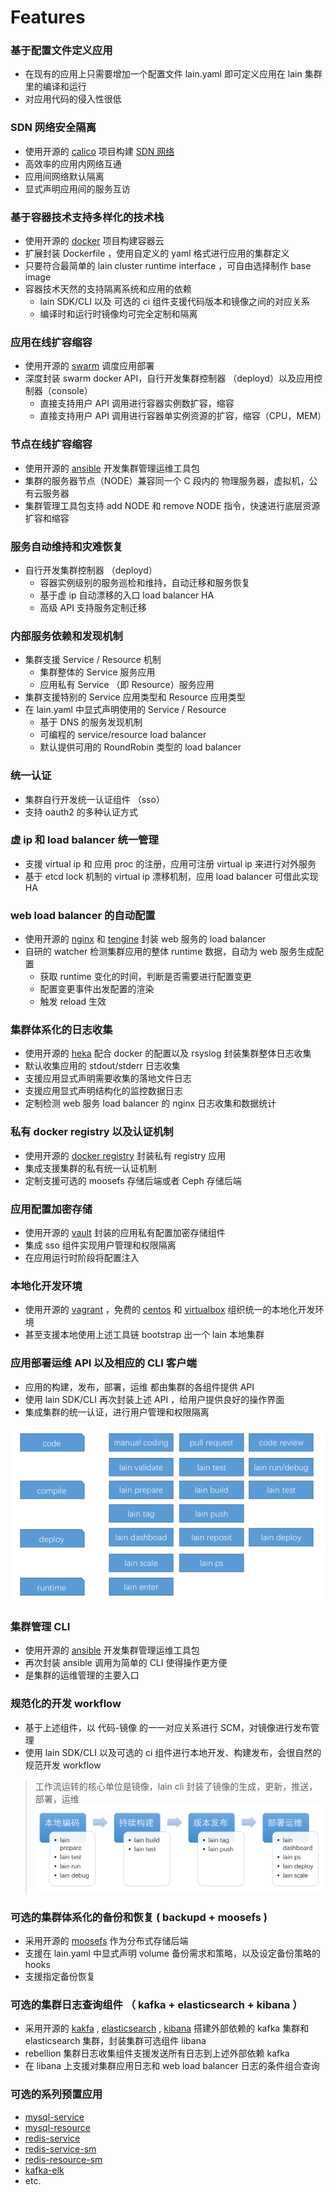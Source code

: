 # Features

### 基于配置文件定义应用

- 在现有的应用上只需要增加一个配置文件 lain.yaml 即可定义应用在 lain 集群里的编译和运行
- 对应用代码的侵入性很低

### SDN 网络安全隔离

- 使用开源的 [calico](https://github.com/projectcalico/calico) 项目构建 [SDN 网络](https://zh.wikipedia.org/wiki/%E8%BB%9F%E9%AB%94%E5%AE%9A%E7%BE%A9%E7%B6%B2%E8%B7%AF)
- 高效率的应用内网络互通
- 应用间网络默认隔离
- 显式声明应用间的服务互访

### 基于容器技术支持多样化的技术栈

- 使用开源的 [docker](https://github.com/docker/docker) 项目构建容器云
- 扩展封装 Dockerfile ，使用自定义的 yaml 格式进行应用的集群定义
- 只要符合最简单的 lain cluster runtime interface ，可自由选择制作 base image
- 容器技术天然的支持隔离系统和应用的依赖
	- lain SDK/CLI 以及 可选的 ci 组件支援代码版本和镜像之间的对应关系
	- 编译时和运行时镜像均可完全定制和隔离

### 应用在线扩容缩容

- 使用开源的 [swarm](https://github.com/docker/swarm) 调度应用部署
- 深度封装 swarm docker API，自行开发集群控制器 （deployd）以及应用控制器（console）
	- 直接支持用户 API 调用进行容器实例数扩容，缩容
	- 直接支持用户 API 调用进行容器单实例资源的扩容，缩容（CPU，MEM）

### 节点在线扩容缩容

- 使用开源的 [ansible](https://github.com/ansible/ansible) 开发集群管理运维工具包
- 集群的服务器节点（NODE）兼容同一个 C 段内的 物理服务器，虚拟机，公有云服务器
- 集群管理工具包支持 add NODE 和 remove NODE 指令，快速进行底层资源扩容和缩容

### 服务自动维持和灾难恢复

- 自行开发集群控制器 （deployd）
	- 容器实例级别的服务巡检和维持，自动迁移和服务恢复
	- 基于虚 ip 自动漂移的入口 load balancer HA
	- 高级 API 支持服务定制迁移

### 内部服务依赖和发现机制

- 集群支援 Service / Resource 机制
	- 集群整体的 Service 服务应用
	- 应用私有 Service （即 Resource）服务应用
- 集群支援特别的 Service 应用类型和 Resource 应用类型
- 在 lain.yaml 中显式声明使用的 Service / Resource
	- 基于 DNS 的服务发现机制
	- 可编程的 service/resource load balancer
	- 默认提供可用的 RoundRobin 类型的  load balancer

### 统一认证

- 集群自行开发统一认证组件 （sso）
- 支持 oauth2 的多种认证方式

### 虚 ip 和 load balancer 统一管理

- 支援 virtual ip 和 应用 proc 的注册，应用可注册 virtual ip 来进行对外服务
- 基于 etcd lock 机制的 virtual ip 漂移机制，应用 load balancer 可借此实现 HA

### web load balancer 的自动配置

- 使用开源的 [nginx](https://github.com/nginx/nginx) 和 [tengine](https://github.com/alibaba/tengine) 封装 web 服务的 load balancer
- 自研的 watcher 检测集群应用的整体 runtime 数据，自动为 web 服务生成配置
	- 获取 runtime 变化的时间，判断是否需要进行配置变更
	- 配置变更事件出发配置的渲染
	- 触发 reload 生效

### 集群体系化的日志收集

- 使用开源的  [heka](https://github.com/mozilla-services/heka) 配合 docker 的配置以及 rsyslog 封装集群整体日志收集
- 默认收集应用的 stdout/stderr 日志收集
- 支援应用显式声明需要收集的落地文件日志
- 支援应用显式声明结构化的监控数据日志
- 定制检测 web 服务 load balancer 的 nginx 日志收集和数据统计

### 私有 docker registry 以及认证机制

- 使用开源的 [docker registry](https://github.com/docker/distribution) 封装私有 registry 应用
- 集成支援集群的私有统一认证机制
- 定制支援可选的 moosefs 存储后端或者 Ceph 存储后端

### 应用配置加密存储

- 使用开源的 [vault](https://github.com/hashicorp/vault) 封装的应用私有配置加密存储组件
- 集成 sso 组件实现用户管理和权限隔离
- 在应用运行时阶段将配置注入

### 本地化开发环境

- 使用开源的 [vagrant](https://github.com/mitchellh/vagrant) ，免费的 [centos](https://www.centos.org/) 和 [virtualbox](https://www.virtualbox.org/) 组织统一的本地化开发环境
- 甚至支援本地使用上述工具链 bootstrap 出一个  lain 本地集群

### 应用部署运维 API 以及相应的 CLI 客户端

- 应用的构建，发布，部署，运维 都由集群的各组件提供 API
- 使用 lain SDK/CLI 再次封装上述 API ，给用户提供良好的操作界面
- 集成集群的统一认证，进行用户管理和权限隔离

![](img/lain-overview-cli.png)


### 集群管理 CLI

- 使用开源的 [ansible](https://github.com/ansible/ansible) 开发集群管理运维工具包
- 再次封装 ansible 调用为简单的 CLI 使得操作更方便
- 是集群的运维管理的主要入口

### 规范化的开发 workflow

- 基于上述组件，以 代码-镜像 的一一对应关系进行 SCM，对镜像进行发布管理
- 使用 lain SDK/CLI 以及可选的 ci 组件进行本地开发、构建发布，会很自然的规范开发 workflow

>工作流运转的核心单位是镜像，lain cli 封装了镜像的生成，更新，推送，部署，运维
![](img/lain-overview-workflow.png)

### 可选的集群体系化的备份和恢复 ( backupd + moosefs )

- 采用开源的 [moosefs](https://github.com/moosefs/moosefs) 作为分布式存储后端
- 支援在 lain.yaml 中显式声明 volume 备份需求和策略，以及设定备份策略的 hooks
- 支援指定备份恢复

### 可选的集群日志查询组件 （ kafka + elasticsearch + kibana ）

- 采用开源的 [kakfa](https://github.com/apache/kafka)  , [elasticsearch](https://github.com/elastic/elasticsearch) , [kibana](https://github.com/elastic/kibana) 搭建外部依赖的 kafka 集群和 elasticsearch 集群，封装集群可选组件 libana
- rebellion 集群日志收集组件支援发送所有日志到上述外部依赖 kafka
- 在 libana 上支援对集群应用日志和 web load balancer 日志的条件组合查询

### 可选的系列预置应用

- [mysql-service](http://laingit.bdp.cc/lain/mysql-service/blob/master/README.md)
- [mysql-resource](http://laingit.bdp.cc/lain/mysql-resource/blob/master/README.md)
- [redis-service](http://laingit.bdp.cc/wenbinmeng/redis-service/blob/master/docs/redis-service.md)
- [redis-service-sm](http://laingit.bdp.cc/wenbinmeng/redis-service-sm/blob/master/docs/redis-service-sm.md)
- [redis-resource-sm](http://laingit.bdp.cc/wenbinmeng/redis-resource-sm/blob/master/redis-resource-sm.md)
- [kafka-elk](http://laingit.bdp.cc/zhuofuxu/libana/blob/master/docs/libana.md)
- etc.
